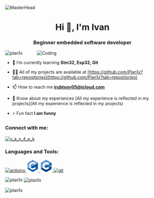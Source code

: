![MasterHead](https://www.pentalog.com/wp-content/uploads/2019/08/Embedded-Software-Development.jpg)
<h1 align="center">Hi 👋, I'm Ivan</h1>
<h3 align="center">Beginner embedded software developer</h3>
<img align="right" alt="Coding" width="400" src="https://camo.githubusercontent.com/7de37139d0b4c1ce40865e799b446c0e963a3dd8fb68d239707237c40604fa3d/68747470733a2f2f63646e2e6472696262626c652e636f6d2f75736572732f3733303730332f73637265656e73686f74732f363538313234332f6176656e746f2e676966">


<p align="left"> <img src="https://komarev.com/ghpvc/?username=plan1x&label=Profile%20views&color=0e75b6&style=flat" alt="plan1x" /> </p>

- 🌱 I’m currently learning **Stm32, Esp32, Git**

- 👨‍💻 All of my projects are available at [https://github.com/Plan1x?tab=repositories](https://github.com/Plan1x?tab=repositories)

- 📫 How to reach me **irubtsov05@icloud.com**

- 📄 Know about my experiences [All my experience is reflected in my projects](All my experience is reflected in my projects)

- ⚡ Fun fact **I am funny**

<h3 align="left">Connect with me:</h3>
<p align="left">
<a href="https://instagram.com/v_a_n_4_e_k" target="blank"><img align="center" src="https://raw.githubusercontent.com/rahuldkjain/github-profile-readme-generator/master/src/images/icons/Social/instagram.svg" alt="v_a_n_4_e_k" height="30" width="40" /></a>
</p>

<h3 align="left">Languages and Tools:</h3>
<p align="left"> <a href="https://www.arduino.cc/" target="_blank" rel="noreferrer"> <img src="https://cdn.worldvectorlogo.com/logos/arduino-1.svg" alt="arduino" width="40" height="40"/> </a> <a href="https://www.cprogramming.com/" target="_blank" rel="noreferrer"> <img src="https://raw.githubusercontent.com/devicons/devicon/master/icons/c/c-original.svg" alt="c" width="40" height="40"/> </a> <a href="https://www.w3schools.com/cpp/" target="_blank" rel="noreferrer"> <img src="https://raw.githubusercontent.com/devicons/devicon/master/icons/cplusplus/cplusplus-original.svg" alt="cplusplus" width="40" height="40"/> </a> <a href="https://git-scm.com/" target="_blank" rel="noreferrer"> <img src="https://www.vectorlogo.zone/logos/git-scm/git-scm-icon.svg" alt="git" width="40" height="40"/> </a> </p>

<p><img align="left" src="https://github-readme-stats.vercel.app/api/top-langs?username=plan1x&show_icons=true&locale=en&layout=compact" alt="plan1x" /></p>

<p>&nbsp;<img align="center" src="https://github-readme-stats.vercel.app/api?username=plan1x&show_icons=true&locale=en" alt="plan1x" /></p>

<p><img align="center" src="https://github-readme-streak-stats.herokuapp.com/?user=plan1x&" alt="plan1x" /></p>

